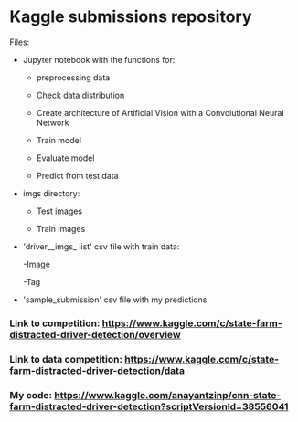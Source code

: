 # Kaggle submissions repository 


Files:

- Jupyter notebook with the functions for:

	- preprocessing data

	- Check data distribution

	- Create architecture of Artificial Vision with a Convolutional Neural Network

	- Train model

	- Evaluate model

	- Predict from test data
	
- imgs directory:

	- Test images

	- Train images

- 'driver__imgs_ list' csv file with train data:

	-Image
	
	-Tag
	
- 'sample_submission' csv file with my predictions


### Link to competition: <https://www.kaggle.com/c/state-farm-distracted-driver-detection/overview>

### Link to data competition: <https://www.kaggle.com/c/state-farm-distracted-driver-detection/data>

### My code: <https://www.kaggle.com/anayantzinp/cnn-state-farm-distracted-driver-detection?scriptVersionId=38556041>